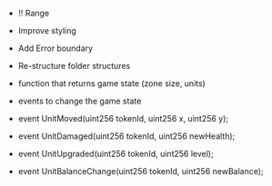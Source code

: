 - !! Range
- Improve styling

- Add Error boundary
- Re-structure folder structures

- function that returns game state (zone size, units)
- events to change the game state
- event UnitMoved(uint256 tokenId, uint256 x, uint256 y);
- event UnitDamaged(uint256 tokenId, uint256 newHealth);
- event UnitUpgraded(uint256 tokenId, uint256 level);
- event UnitBalanceChange(uint256 tokenId, uint256 newBalance);
